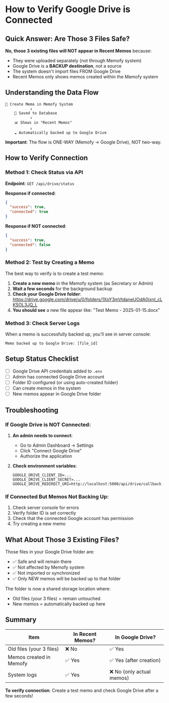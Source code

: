# How to Verify Google Drive is Connected

## Quick Answer: Are Those 3 Files Safe?

**No, those 3 existing files will NOT appear in Recent Memos** because:

- They were uploaded separately (not through Memofy system)
- Google Drive is a **BACKUP destination**, not a source
- The system doesn't import files FROM Google Drive
- Recent Memos only shows memos created within the Memofy system

## Understanding the Data Flow

```
📝 Create Memo in Memofy System
           ↓
    💾 Saved to Database
           ↓
    📊 Shows in "Recent Memos"
           ↓
    ☁️ Automatically backed up to Google Drive
```

**Important**: The flow is ONE-WAY (Memofy → Google Drive), NOT two-way.

## How to Verify Connection

### Method 1: Check Status via API

**Endpoint**: `GET /api/drive/status`

**Response if connected**:

```json
{
  "success": true,
  "connected": true
}
```

**Response if NOT connected**:

```json
{
  "success": true,
  "connected": false
}
```

### Method 2: Test by Creating a Memo

The best way to verify is to create a test memo:

1. **Create a new memo** in the Memofy system (as Secretary or Admin)
2. **Wait a few seconds** for the background backup
3. **Check your Google Drive folder**: https://drive.google.com/drive/u/0/folders/1XoY3mVtdaneUOdA0jxnI_cLKSOL3JQ_L
4. **You should see** a new file appear like: "Test Memo - 2025-01-15.docx"

### Method 3: Check Server Logs

When a memo is successfully backed up, you'll see in server console:

```
Memo backed up to Google Drive: [file_id]
```

## Setup Status Checklist

- [ ] Google Drive API credentials added to `.env`
- [ ] Admin has connected Google Drive account
- [ ] Folder ID configured (or using auto-created folder)
- [ ] Can create memos in the system
- [ ] New memos appear in Google Drive folder

## Troubleshooting

### If Google Drive is NOT Connected:

1. **An admin needs to connect**:

   - Go to Admin Dashboard → Settings
   - Click "Connect Google Drive"
   - Authorize the application

2. **Check environment variables**:
   ```env
   GOOGLE_DRIVE_CLIENT_ID=...
   GOOGLE_DRIVE_CLIENT_SECRET=...
   GOOGLE_DRIVE_REDIRECT_URI=http://localhost:5000/api/drive/callback
   ```

### If Connected But Memos Not Backing Up:

1. Check server console for errors
2. Verify folder ID is set correctly
3. Check that the connected Google account has permission
4. Try creating a new memo

## What About Those 3 Existing Files?

Those files in your Google Drive folder are:

- ✅ Safe and will remain there
- ✅ Not affected by Memofy system
- ✅ Not imported or synchronized
- ✅ Only NEW memos will be backed up to that folder

The folder is now a shared storage location where:

- Old files (your 3 files) = remain untouched
- New memos = automatically backed up here

## Summary

| Item                     | In Recent Memos? | In Google Drive?          |
| ------------------------ | ---------------- | ------------------------- |
| Old files (your 3 files) | ❌ No            | ✅ Yes                    |
| Memos created in Memofy  | ✅ Yes           | ✅ Yes (after creation)   |
| System logs              | ✅ Yes           | ❌ No (only actual memos) |

**To verify connection**: Create a test memo and check Google Drive after a few seconds!
